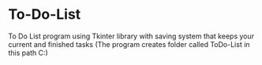 # To-Do-List
To Do List program using Tkinter library with saving system that keeps your current and finished tasks
(The program creates folder called ToDo-List in this path C:\)
